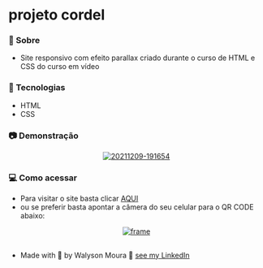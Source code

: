 # projeto cordel

### 🔭 Sobre 

<p align="justify">

-  Site responsivo com efeito parallax criado durante o curso de HTML e CSS do curso em vídeo

</p>

### :rocket: Tecnologias

<p align="justify">

- HTML
- CSS

</p>

### :camera: Demonstração

<p align="center">
  <a href="https://walysonmoura.github.io/projeto-cordel/"><img src="https://i.ibb.co/chX1xwd/20211209-191654.png" alt="20211209-191654" border="0"></a></a>
</p>

### 💻 Como acessar

<p align="justify">

-  Para visitar o site basta clicar <a href="https://walysonmoura.github.io/projeto-cordel/" target="_blank">AQUI</a>
-  ou se preferir basta apontar a câmera do seu celular para o QR CODE abaixo:

</p>

<p align="center">
<a href="https://walysonmoura.github.io/projeto-site-android/"><img src="https://i.ibb.co/27WsfJh/frame.png" alt="frame" border="0"></a>
</p>

##

 -  Made with 💙 by Walyson Moura 👋 <a href="https://www.linkedin.com/in/walyson-moura-302562218" target="_blank">see my LinkedIn</a>
